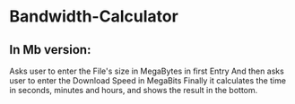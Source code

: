 # Bandwidth-Calculator

## In Mb version:
  Asks user to enter the File's size in MegaBytes in first Entry
  And then asks user to enter the Download Speed in MegaBits
  Finally it calculates the time in seconds, minutes and hours, and shows the result in the bottom.
